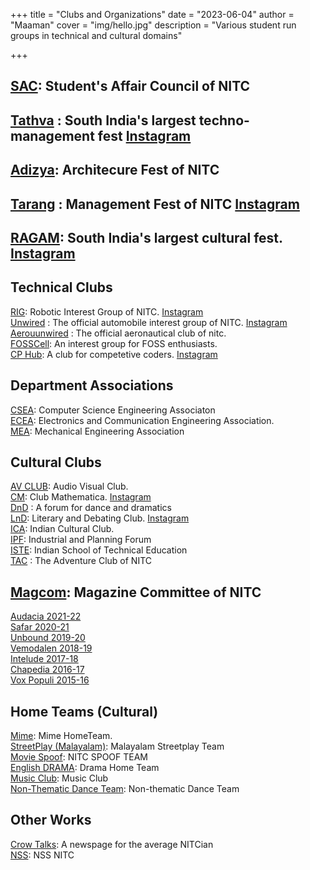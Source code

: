 +++
title = "Clubs and Organizations"
date = "2023-06-04"
author = "Maaman"
cover = "img/hello.jpg"
description = "Various student run groups in technical and cultural domains"

+++
## [SAC](https://www.instagram.com/sac_nitc/?hl=en): Student's Affair Council of NITC
## [Tathva](https://www.tathva.org/) : South India's largest techno-management fest [Instagram](https://www.instagram.com/tathva_nitcalicut/?hl=en) 
## [Adizya](https://www.instagram.com/adizya/?hl=en): Architecure Fest of NITC 
## [Tarang](https://www.tarangnitc.org/) : Management Fest of NITC [Instagram](https://www.instagram.com/tarang_nitc_/?hl=en)
## [RAGAM](): South India's largest cultural fest. [Instagram](https://www.instagram.com/ragam_nitc/)

## Technical Clubs
[RIG](http://www.rignitc.com/): Robotic Interest Group of NITC. [Instagram](https://www.instagram.com/rig_nitc/?hl=en)\
[Unwired](http://teamunwired.org/) : The official automobile interest group of NITC. [Instagram](https://www.instagram.com/teamunwired_nitcalicut/?hl=en)\
[Aerouunwired](https://www.instagram.com/club_aerounwired_nitcalicut/?hl=en) : The official aeronautical club of nitc. \
[FOSSCell](https://fosscell.org/): An interest group for FOSS enthusiasts. \
[CP Hub](https://cphub-nitc.github.io/chapter/): A club for competetive coders. [Instagram](https://www.instagram.com/cphub.nitc/?hl=en) 

## Department Associations
[CSEA](https://assoc.cse.nitc.ac.in/): Computer Science Engineering Associaton \
[ECEA](http://www.ece.nitc.ac.in/index.php?option=com_content&view=article&id=82&Itemid=41): Electronics and Communication Engineering Association. \
[MEA](https://www.instagram.com/mea_nitc/?hl=en): Mechanical Engineering Association

## Cultural Clubs
[AV CLUB](https://www.instagram.com/crumbledpaperr/?hl=en): Audio Visual Club. \
[CM](https://clubmathematica.com/): Club Mathematica. [Instagram](https://www.instagram.com/clubmathematica/?hl=en)\
[DnD](https://www.instagram.com/dnd_nitc/?hl=en) : A forum for dance and dramatics\
[LnD](https://www.lndnitc.org/): Literary and Debating Club. [Instagram](https://www.instagram.com/donttellthewarden/?hl=en)\
[ICA](https://www.instagram.com/ica_thecolossalcanvas/?hl=en): Indian Cultural Club. \
[IPF](https://www.instagram.com/ipf.nitc/?hl=en): Industrial and Planning Forum \
[ISTE](https://www.instagram.com/ica_thecolossalcanvas/?hl=en): Indian School of Technical Education\
[TAC](https://www.instagram.com/adventureclubnitc/?hl=en) : The Adventure Club of NITC

## [Magcom](https://www.instagram.com/nitc_magazine/): Magazine Committee of NITC 
[Audacia 2021-22](https://shorturl.at/gtxP6) \
[Safar 2020-21](http://rb.gy/fimau9) \
[Unbound 2019-20](https://issuu.com/nitc1/docs/unbound)\
[Vemodalen 2018-19](https://drive.google.com/open?id=1Y2HowIUsaW_y5uL2Nl6JJnOwuVsfZav_) \
[Intelude 2017-18](https://issuu.com/nitc1/docs/unbound) \
[Chapedia 2016-17]() \
[Vox Populi 2015-16](https://issuu.com/nitcalicut/docs/vox_populi_nitc_2016)

## Home Teams (Cultural)
[Mime](https://www.instagram.com/mime.ragam.nitc/): Mime HomeTeam. \
[StreetPlay (Malayalam)](https://instagram.com/nitc_malayalamstreetplay?igshid=MzRlODBiNWFlZA==): Malayalam Streetplay Team \
[Movie Spoof](https://instagram.com/movie_spoof_nitc?igshid=MzRlODBiNWFlZA==): NITC SPOOF TEAM \
[English DRAMA](https://instagram.com/theact.nitc?igshid=MzRlODBiNWFlZA==): Drama Home Team \
[Music Club](https://www.instagram.com/musicclubnitc/?hl=en): Music Club \
[Non-Thematic Dance Team](https://www.instagram.com/_therawproject_/): Non-thematic Dance Team

## Other Works
[Crow Talks](https://nitcrowtalks.wordpress.com/): A newspage for the average NITCian \
[NSS](https://www.instagram.com/nss_nitcalicut/?hl=en): NSS NITC
